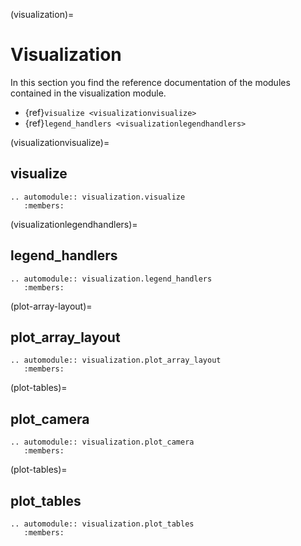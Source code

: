 (visualization)=

# Visualization

In this section you find the reference documentation of the modules contained in
the visualization module.

- {ref}`visualize <visualizationvisualize>`
- {ref}`legend_handlers <visualizationlegendhandlers>`

(visualizationvisualize)=

## visualize

```{eval-rst}
.. automodule:: visualization.visualize
   :members:
```

(visualizationlegendhandlers)=

## legend_handlers

```{eval-rst}
.. automodule:: visualization.legend_handlers
   :members:
```

(plot-array-layout)=

## plot_array_layout

```{eval-rst}
.. automodule:: visualization.plot_array_layout
   :members:
```

(plot-tables)=

## plot_camera

```{eval-rst}
.. automodule:: visualization.plot_camera
   :members:
```

(plot-tables)=

## plot_tables

```{eval-rst}
.. automodule:: visualization.plot_tables
   :members:
```
